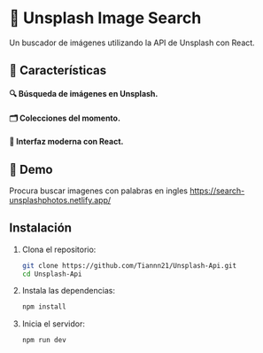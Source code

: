 # 📸 Unsplash Image Search
Un buscador de imágenes utilizando la API de Unsplash con React.

## 🌟 Características
#### 🔍 Búsqueda de imágenes en Unsplash.
#### 🗂️ Colecciones del momento.
#### 🎨 Interfaz moderna con React.

## 🚀 Demo
Procura buscar imagenes con palabras en ingles
https://search-unsplashphotos.netlify.app/

## Instalación

1. Clona el repositorio:

   ```bash
   git clone https://github.com/Tiannn21/Unsplash-Api.git
   cd Unsplash-Api


2. Instala las dependencias:
   
   ```bash
   npm install

3. Inicia el servidor:

   ```bash
   npm run dev
